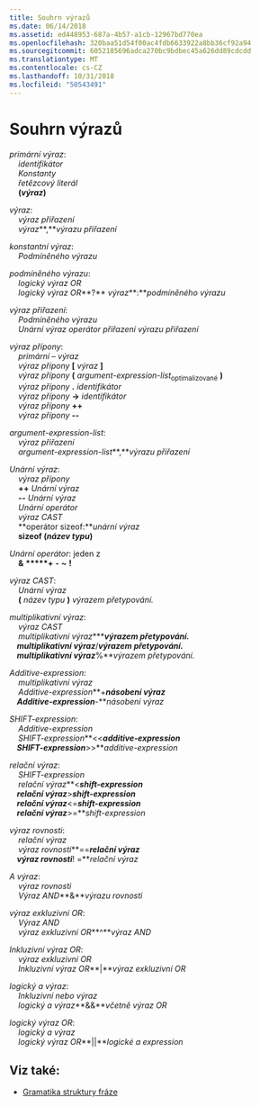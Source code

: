 ```yaml
---
title: Souhrn výrazů
ms.date: 06/14/2018
ms.assetid: ed448953-687a-4b57-a1cb-12967bd770ea
ms.openlocfilehash: 320baa51d54f00ac4fdb6633922a8bb36cf92a94
ms.sourcegitcommit: 6052185696adca270bc9bdbec45a626dd89cdcdd
ms.translationtype: MT
ms.contentlocale: cs-CZ
ms.lasthandoff: 10/31/2018
ms.locfileid: "50543491"
---
```

# <a name="summary-of-expressions"></a>Souhrn výrazů

*primární výraz*:<br/>
&nbsp;&nbsp;&nbsp;&nbsp;*identifikátor*<br/>
&nbsp;&nbsp;&nbsp;&nbsp;*Konstanty*<br/>
&nbsp;&nbsp;&nbsp;&nbsp;*řetězcový literál*<br/>
&nbsp;&nbsp;&nbsp;&nbsp;**(***výraz***)** 

*výraz*:<br/>
&nbsp;&nbsp;&nbsp;&nbsp;*výraz přiřazení*<br/>
&nbsp;&nbsp;&nbsp;&nbsp;*výraz***,***výrazu přiřazení* 

*konstantní výraz*:<br/>
&nbsp;&nbsp;&nbsp;&nbsp;*Podmíněného výrazu*

*podmíněného výrazu*:<br/>
&nbsp;&nbsp;&nbsp;&nbsp;*logický výraz OR*<br/>
&nbsp;&nbsp;&nbsp;&nbsp;*logický výraz OR***?**   *výraz***:***podmíněného výrazu*

*výraz přiřazení*:<br/>
&nbsp;&nbsp;&nbsp;&nbsp;*Podmíněného výrazu*<br/>
&nbsp;&nbsp;&nbsp;&nbsp;*Unární výraz* *operátor přiřazení* *výrazu přiřazení*

*výraz přípony*:<br/>
&nbsp;&nbsp;&nbsp;&nbsp;*primární – výraz*<br/>
&nbsp;&nbsp;&nbsp;&nbsp;*výraz přípony*  **[**  *výraz*  **]**<br/>
&nbsp;&nbsp;&nbsp;&nbsp;*výraz přípony*  **(**  *argument-expression-list*<sub>optimalizované</sub> **)**<br/>
&nbsp;&nbsp;&nbsp;&nbsp;*výraz přípony*  **.**  *identifikátor*<br/>
&nbsp;&nbsp;&nbsp;&nbsp;*výraz přípony*  **->**  *identifikátor*<br/>
&nbsp;&nbsp;&nbsp;&nbsp;*výraz přípony*  **++**<br/>
&nbsp;&nbsp;&nbsp;&nbsp;*výraz přípony*  **--**

*argument-expression-list*:<br/>
&nbsp;&nbsp;&nbsp;&nbsp;*výraz přiřazení*<br/>
&nbsp;&nbsp;&nbsp;&nbsp;*argument-expression-list***,***výrazu přiřazení* 

*Unární výraz*:<br/>
&nbsp;&nbsp;&nbsp;&nbsp;*výraz přípony*<br/>
&nbsp;&nbsp;&nbsp;&nbsp;**++**  *Unární výraz*<br/>
&nbsp;&nbsp;&nbsp;&nbsp;**--**  *Unární výraz*<br/>
&nbsp;&nbsp;&nbsp;&nbsp;*Unární operátor*<br/>
&nbsp;&nbsp;&nbsp;&nbsp;*výraz CAST*<br/>
&nbsp;&nbsp;&nbsp;&nbsp;**operátor sizeof:***unární výraz* <br/>
&nbsp;&nbsp;&nbsp;&nbsp;**sizeof (***název typu***)** 

*Unární operátor*: jeden z<br/>
&nbsp;&nbsp;&nbsp;&nbsp;**&** **&#42;****+** **-** **~** **!**

*výraz CAST*:<br/>
&nbsp;&nbsp;&nbsp;&nbsp;*Unární výraz*<br/>
&nbsp;&nbsp;&nbsp;&nbsp;**(**  *název typu*  **)**  *výrazem přetypování.*

*multiplikativní výraz*:<br/>
&nbsp;&nbsp;&nbsp;&nbsp;*výraz CAST*<br/>
&nbsp;&nbsp;&nbsp;&nbsp;*multiplikativní výraz***&#42;***výrazem přetypování.* <br/>
&nbsp;&nbsp;&nbsp;&nbsp;*multiplikativní výraz***/***výrazem přetypování.* <br/>
&nbsp;&nbsp;&nbsp;&nbsp;*multiplikativní výraz***%***výrazem přetypování.* 

*Additive-expression*:<br/>
&nbsp;&nbsp;&nbsp;&nbsp;*multiplikativní výraz*<br/>
&nbsp;&nbsp;&nbsp;&nbsp;*Additive-expression***+***násobení výraz* <br/>
&nbsp;&nbsp;&nbsp;&nbsp;*Additive-expression***-***násobení výraz* 

*SHIFT-expression*:<br/>
&nbsp;&nbsp;&nbsp;&nbsp;*Additive-expression*<br/>
&nbsp;&nbsp;&nbsp;&nbsp;*SHIFT-expression***\<\<***additive-expression* <br/>
&nbsp;&nbsp;&nbsp;&nbsp;*SHIFT-expression***>>***additive-expression* 

*relační výraz*:<br/>
&nbsp;&nbsp;&nbsp;&nbsp;*SHIFT-expression*<br/>
&nbsp;&nbsp;&nbsp;&nbsp;*relační výraz***\<***shift-expression* <br/>
&nbsp;&nbsp;&nbsp;&nbsp;*relační výraz***>***shift-expression* <br/>
&nbsp;&nbsp;&nbsp;&nbsp;*relační výraz***\<=***shift-expression* <br/>
&nbsp;&nbsp;&nbsp;&nbsp;*relační výraz***>=***shift-expression* 

*výraz rovnosti*:<br/>
&nbsp;&nbsp;&nbsp;&nbsp;*relační výraz*<br/>
&nbsp;&nbsp;&nbsp;&nbsp;*výraz rovnosti***==***relační výraz* <br/>
&nbsp;&nbsp;&nbsp;&nbsp;*výraz rovnosti***! =***relační výraz* 

*A výraz*:<br/>
&nbsp;&nbsp;&nbsp;&nbsp;*výraz rovnosti*<br/>
&nbsp;&nbsp;&nbsp;&nbsp;*Výraz AND***&***výrazu rovnosti* 

*výraz exkluzivní OR*:<br/>
&nbsp;&nbsp;&nbsp;&nbsp;*Výraz AND*<br/>
&nbsp;&nbsp;&nbsp;&nbsp;*výraz exkluzivní OR***^***výraz AND* 

*Inkluzivní výraz OR*:<br/>
&nbsp;&nbsp;&nbsp;&nbsp;*výraz exkluzivní OR*<br/>
&nbsp;&nbsp;&nbsp;&nbsp;*Inkluzivní výraz OR***&#124;***výraz exkluzivní OR* 

*logický a výraz*:<br/>
&nbsp;&nbsp;&nbsp;&nbsp;*Inkluzivní nebo výraz*<br/>
&nbsp;&nbsp;&nbsp;&nbsp;*logický a výraz***&&***včetně výraz OR* 

*logický výraz OR*:<br/>
&nbsp;&nbsp;&nbsp;&nbsp;*logický a výraz*<br/>
&nbsp;&nbsp;&nbsp;&nbsp;*logický výraz OR***&#124;&#124;***logické a expression* 

## <a name="see-also"></a>Viz také:

- [Gramatika struktury fráze](../c-language/phrase-structure-grammar.md)
